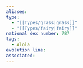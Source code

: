 ```yaml
---
aliases: 
type:
  - "[[Types/grass|grass]]"
  - "[[Types/fairy|fairy]]"
national dex number: 787
tags:
  - Alola
evolution line: 
associated:
---
```

